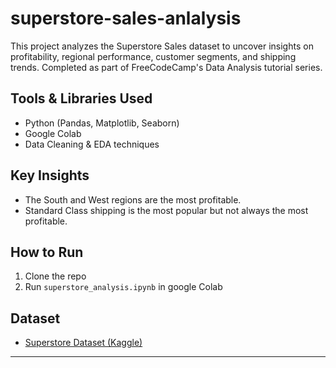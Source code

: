 # superstore-sales-anlalysis
This project analyzes the Superstore Sales dataset to uncover insights on profitability, regional performance, customer segments, and shipping trends. Completed as part of FreeCodeCamp's Data Analysis tutorial series.

## Tools & Libraries Used
- Python (Pandas, Matplotlib, Seaborn)
- Google Colab
- Data Cleaning & EDA techniques

## Key Insights
- The South and West regions are the most profitable.
- Standard Class shipping is the most popular but not always the most profitable.

## How to Run
1. Clone the repo
2. Run `superstore_analysis.ipynb` in google Colab

## Dataset
- [Superstore Dataset (Kaggle)](https://www.kaggle.com/datasets/vivek468/superstore-dataset-final)

---
